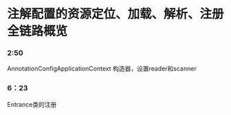 # 注解配置的资源定位、加载、解析、注册全链路概览
### 2:50
AnnotationConfigApplicationContext 构造器，设置reader和scanner

### 6：23
Entrance类的注册

###

